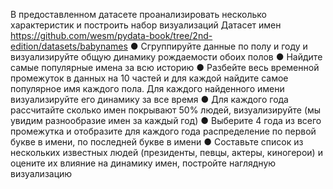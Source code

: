 В предоставленном датасете проанализировать несколько характеристик и построить
набор визуализаций
Датасет имен https://github.com/wesm/pydata-book/tree/2nd-edition/datasets/babynames
● Сгруппируйте данные по полу и году и визуализируйте общую динамику рождаемости
обоих полов
● Найдите самые популярные имена за всю историю
● Разбейте весь временной промежуток в данных на 10 частей и для каждой найдите
самое популярное имя каждого пола. Для каждого найденного имени визуализируйте его
динамику за все время
● Для каждого года рассчитайте сколько имен покрывают 50% людей, визуализируйте (мы
увидим разнообразие имен за каждый год)
● Выберите 4 года из всего промежутка и отобразите для каждого года распределение по
первой букве в имени, по последней букве в имени
● Составьте список из нескольких известных людей (президенты, певцы, актеры,
киногерои) и оцените их влияние на динамику имен, постройте наглядную визуализацию
